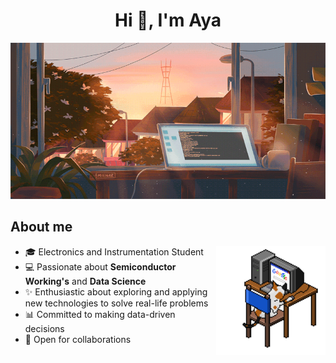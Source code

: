 <h1 align="center">Hi 👋, I'm Aya</h1>
<p align="center">
   <img src="https://github.com/snowieeeee/snowieeeee/blob/main/c490ca0a25bc300089e784e635ff465f.gif" height="250" width="600"/>
<p>
  
## About me

<picture> <img align="right" src="https://github.com/snowieeeee/snowieeeee/blob/main/3qh2.gif" width = 175px></picture>

- 🎓 Electronics and Instrumentation Student
- 💻 Passionate about **Semiconductor Working's** and **Data Science**
- ✨ Enthusiastic about exploring and applying new technologies to solve real-life problems
- 📊 Committed to making data-driven decisions
- 🤝 Open for collaborations
